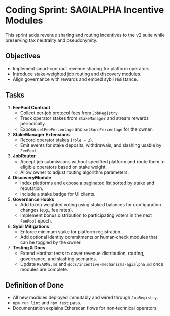 # Coding Sprint: $AGIALPHA Incentive Modules

This sprint adds revenue sharing and routing incentives to the v2 suite while preserving tax neutrality and pseudonymity.

## Objectives
- Implement smart‑contract revenue sharing for platform operators.
- Introduce stake‑weighted job routing and discovery modules.
- Align governance with rewards and embed sybil resistance.

## Tasks
1. **FeePool Contract**
   - Collect per‑job protocol fees from `JobRegistry`.
   - Track operator stakes from `StakeManager` and stream rewards periodically.
   - Expose `setFeePercentage` and `setBurnPercentage` for the owner.
2. **StakeManager Extensions**
   - Record operator stakes (`role = 2`).
   - Emit events for stake deposits, withdrawals, and slashing usable by `FeePool`.
3. **JobRouter**
   - Accept job submissions without specified platform and route them to eligible operators based on stake weight.
   - Allow owner to adjust routing algorithm parameters.
4. **DiscoveryModule**
   - Index platforms and expose a paginated list sorted by stake and reputation.
   - Include a stake badge for UI clients.
5. **Governance Hooks**
   - Add token‑weighted voting using staked balances for configuration changes (e.g., fee rates).
   - Implement bonus distribution to participating voters in the next `FeePool` epoch.
6. **Sybil Mitigations**
   - Enforce minimum stake for platform registration.
   - Add optional identity commitments or human‑check modules that can be toggled by the owner.
7. **Testing & Docs**
   - Extend Hardhat tests to cover revenue distribution, routing, governance, and slashing scenarios.
   - Update `README.md` and `docs/incentive-mechanisms-agialpha.md` once modules are complete.

## Definition of Done
- All new modules deployed immutably and wired through `JobRegistry`.
- `npm run lint` and `npm test` pass.
- Documentation explains Etherscan flows for non‑technical operators.
